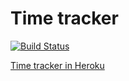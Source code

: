 Time tracker
============

[![Build Status](https://travis-ci.org/DarthKipsu/tunnit.png)](https://travis-ci.org/DarthKipsu/tunnit)

[Time tracker in Heroku](https://tunnit.herokuapp.com/events)
